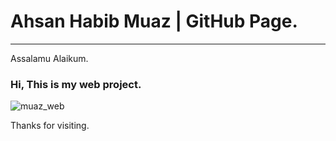 # Ahsan Habib Muaz | GitHub Page.
<hr>

Assalamu Alaikum.
### Hi, This is my web project.
![muaz_web](https://github.com/ahsanhabibmuaz/ahsanhabibmuaz.github.io/assets/68775472/621cf149-9ee8-4e4e-ade3-e9e381a1f64e)

Thanks for visiting.
